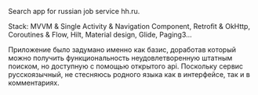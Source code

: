 Search app for russian job service hh.ru.

Stack: MVVM & Single Activity & Navigation Component, Retrofit & OkHttp, Coroutines & Flow, Hilt, Material design, Glide, Paging3...

Приложение было задумано именно как базис, доработав который можно получить функциональность неудовлетворенную штатным поиском, но доступную с помощью открытого api.
Поскольку сервис русскоязычный, не стесняюсь родного языка как в интерфейсе, так и в комментариях.
